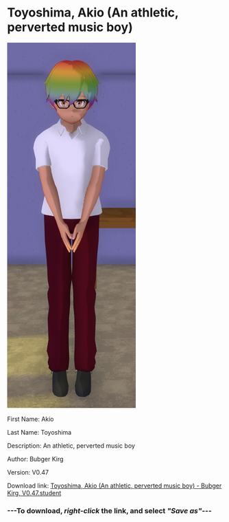 # Toyoshima, Akio (An athletic, perverted music boy)

<img src = "https://raw.githubusercontent.com/Arbiter1223/Daigaku-Gurashi-Custom-Students/master/Students/Files/Toyoshima%2C%20Akio%20(An%20athletic%2C%20perverted%20music%20boy).png">

First Name: Akio

Last Name: Toyoshima

Description: An athletic, perverted music boy

Author: Bubger Kirg

Version: V0.47

Download link: <a href="https://raw.githubusercontent.com/Arbiter1223/Daigaku-Gurashi-Custom-Students/master/Students/Files/Toyoshima%2C%20Akio%20(An%20athletic%2C%20perverted%20music%20boy)%20-%20Bubger%20Kirg%2C%20V0.47.student">Toyoshima, Akio (An athletic, perverted music boy) - Bubger Kirg, V0.47.student</a>

### ---**To download, _right-click_ the link, and select _"Save as"_**---
